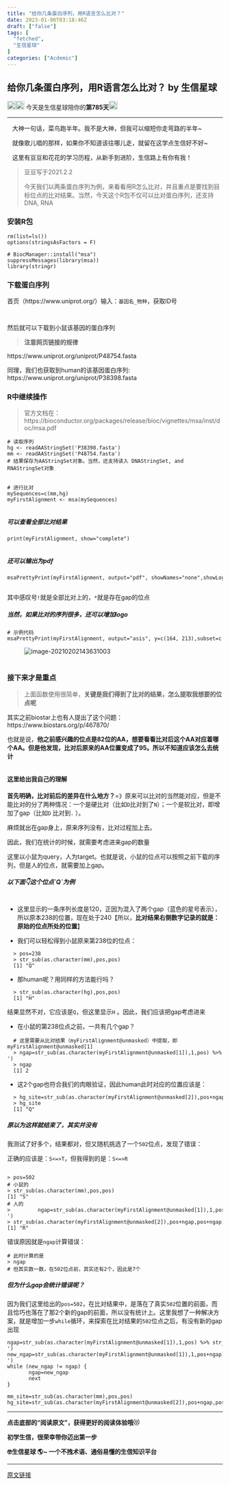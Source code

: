 ```yaml
---
title: "给你几条蛋白序列，用R语言怎么比对？"
date: 2023-01-06T03:18:46Z
draft: ["false"]
tags: [
  "fetched",
  "生信星球"
]
categories: ["Acdemic"]
---
```

给你几条蛋白序列，用R语言怎么比对？ by 生信星球
------
<div><p><img data-ratio="1" data-src="https://mmbiz.qpic.cn/mmbiz_png/8oKPbJgbBHrLfDiavqTPmkMHiaIAkPgmZR9LERh1l5td8g2LicMYNcCHjh1ibIxqJys9neR8ibDH1IAzcxia9jrLP1tw/640?wx_fmt=png" data-type="png" data-w="20" width="20px" src="https://mmbiz.qpic.cn/mmbiz_png/8oKPbJgbBHrLfDiavqTPmkMHiaIAkPgmZR9LERh1l5td8g2LicMYNcCHjh1ibIxqJys9neR8ibDH1IAzcxia9jrLP1tw/640?wx_fmt=png"><img data-ratio="1" data-src="https://mmbiz.qpic.cn/mmbiz_png/8oKPbJgbBHrLfDiavqTPmkMHiaIAkPgmZRXmgtHtmB3L1qaPWfQYBIXPXWsv4xSThfiaveuJxFcribXCVia6S1Q5OWw/640?wx_fmt=png" data-type="png" data-w="20" width="20px" src="https://mmbiz.qpic.cn/mmbiz_png/8oKPbJgbBHrLfDiavqTPmkMHiaIAkPgmZRXmgtHtmB3L1qaPWfQYBIXPXWsv4xSThfiaveuJxFcribXCVia6S1Q5OWw/640?wx_fmt=png"><span> 今天是生信星球陪你的<span><strong>第785天</strong></span></span><img data-ratio="1" data-src="https://mmbiz.qpic.cn/mmbiz_png/8oKPbJgbBHrLfDiavqTPmkMHiaIAkPgmZR9LERh1l5td8g2LicMYNcCHjh1ibIxqJys9neR8ibDH1IAzcxia9jrLP1tw/640?wx_fmt=png" data-type="png" data-w="20" width="20px" src="https://mmbiz.qpic.cn/mmbiz_png/8oKPbJgbBHrLfDiavqTPmkMHiaIAkPgmZR9LERh1l5td8g2LicMYNcCHjh1ibIxqJys9neR8ibDH1IAzcxia9jrLP1tw/640?wx_fmt=png"><br></p><hr><p><span><span>   </span><span>大神一句话，菜鸟跑半年。我不是大神，但我可以缩短你走弯路的半年~</span></span></p><p><span><span>   就像歌儿唱的那样，如果你不知道该往哪儿走，就留在这学点生信好不好~</span></span></p><p><span>   这里有豆豆和花花的学习历程，从新手到进阶，生信路上有你有我！</span></p><section><blockquote><span>豆豆写于2021.2.2</span><p>今天我们以两条蛋白序列为例，来看看用R怎么比对，并且重点是要找到目标位点的比对结果。当然，今天这个R包不仅可以比对蛋白序列，还支持DNA, RNA</p></blockquote><h3><span>安装R包</span></h3><pre><code>rm(list=ls())<br>options(stringsAsFactors = <span>F</span>)<br><br><span># BiocManager::install("msa") </span><br>suppressMessages(<span>library</span>(msa))<br><span>library</span>(stringr)<br></code></pre><h3><span>下载蛋白序列</span></h3><p>首页（https://www.uniprot.org/）输入：<code>基因名_物种</code>，获取ID号</p><figure><img data-ratio="0.5193798449612403" data-src="https://mmbiz.qpic.cn/mmbiz_png/8oKPbJgbBHpPLbOsKsuicHpTicT99modBxF4Yf42nWomTIL12SdQveyQP9TmI6g1jfkp52icjDAK1NYCEAePXwXwQ/640?wx_fmt=png" data-type="png" data-w="1548" title="" src="https://mmbiz.qpic.cn/mmbiz_png/8oKPbJgbBHpPLbOsKsuicHpTicT99modBxF4Yf42nWomTIL12SdQveyQP9TmI6g1jfkp52icjDAK1NYCEAePXwXwQ/640?wx_fmt=png"></figure><figure><img data-ratio="0.5386702849389416" data-src="https://mmbiz.qpic.cn/mmbiz_png/8oKPbJgbBHpPLbOsKsuicHpTicT99modBxggbObIboUcvhT3Qu5HsicbeWDcdS08Gh2qmYmf2PrfWyC5KbbtzNcqA/640?wx_fmt=png" data-type="png" data-w="1474" title="" src="https://mmbiz.qpic.cn/mmbiz_png/8oKPbJgbBHpPLbOsKsuicHpTicT99modBxggbObIboUcvhT3Qu5HsicbeWDcdS08Gh2qmYmf2PrfWyC5KbbtzNcqA/640?wx_fmt=png"></figure><p>然后就可以下载到小鼠该基因的蛋白序列</p><blockquote><p><strong>注意网页链接的规律</strong></p></blockquote><p>https://www.uniprot.org/uniprot/P48754.fasta</p><p>同理，我们也获取到human的该基因蛋白序列: https://www.uniprot.org/uniprot/P38398.fasta</p><h3><span>R中继续操作</span></h3><blockquote><p>官方文档在：<br>https://bioconductor.org/packages/release/bioc/vignettes/msa/inst/doc/msa.pdf</p></blockquote><pre><code><span># 读取序列</span><br>hg &lt;- readAAStringSet(<span>'P38398.fasta'</span>)<br>mm &lt;- readAAStringSet(<span>'P48754.fasta'</span>)<br><span># 结果保存为AAStringSet对象。当然，还支持读入 DNAStringSet, and RNAStringSet对象</span><br></code></pre><figure><img data-ratio="0.0817717206132879" data-src="https://mmbiz.qpic.cn/mmbiz_png/8oKPbJgbBHpPLbOsKsuicHpTicT99modBxxoWLrjDD1lnLt7j4CI82g3dwMyjcumBFEcMnQKsXMKBReRO8cjQXqQ/640?wx_fmt=png" data-type="png" data-w="2348" title="" src="https://mmbiz.qpic.cn/mmbiz_png/8oKPbJgbBHpPLbOsKsuicHpTicT99modBxxoWLrjDD1lnLt7j4CI82g3dwMyjcumBFEcMnQKsXMKBReRO8cjQXqQ/640?wx_fmt=png"></figure><pre><code><span># 进行比对</span><br>mySequences=c(mm,hg)<br>myFirstAlignment &lt;- msa(mySequences)<br></code></pre><figure><img data-ratio="0.21391752577319587" data-src="https://mmbiz.qpic.cn/mmbiz_png/8oKPbJgbBHpPLbOsKsuicHpTicT99modBxpCHeaZbSUGqXibAteltwibHCx1yh0NicaJZlzqHP8jENBdx06Tj9DDLSA/640?wx_fmt=png" data-type="png" data-w="2328" title="" src="https://mmbiz.qpic.cn/mmbiz_png/8oKPbJgbBHpPLbOsKsuicHpTicT99modBxpCHeaZbSUGqXibAteltwibHCx1yh0NicaJZlzqHP8jENBdx06Tj9DDLSA/640?wx_fmt=png"></figure><h5><span>可以查看全部比对结果</span></h5><pre><code>print(myFirstAlignment, show=<span>"complete"</span>)<br></code></pre><figure><img data-ratio="0.6669456066945607" data-src="https://mmbiz.qpic.cn/mmbiz_png/8oKPbJgbBHpPLbOsKsuicHpTicT99modBxjTdzCvxkofibX2YPa55dakLIcuK33APgXX9WmRWBkzVzjiaJANOcEfew/640?wx_fmt=png" data-type="png" data-w="2390" title="" src="https://mmbiz.qpic.cn/mmbiz_png/8oKPbJgbBHpPLbOsKsuicHpTicT99modBxjTdzCvxkofibX2YPa55dakLIcuK33APgXX9WmRWBkzVzjiaJANOcEfew/640?wx_fmt=png"></figure><h5><span>还可以输出为pdf</span></h5><pre><code>msaPrettyPrint(myFirstAlignment, output=<span>"pdf"</span>, showNames=<span>"none"</span>,showLogo=<span>"none"</span>, askForOverwrite=<span>FALSE</span>, verbose=<span>FALSE</span>)<br></code></pre><figure><img data-ratio="0.34466403162055337" data-src="https://mmbiz.qpic.cn/mmbiz_png/8oKPbJgbBHpPLbOsKsuicHpTicT99modBxrciagV7Vr6rjowYJAYyW9gTdc3RBBiayDIPEiakAUcRpoazicWhO0RibrTg/640?wx_fmt=png" data-type="png" data-w="1265" title="" src="https://mmbiz.qpic.cn/mmbiz_png/8oKPbJgbBHpPLbOsKsuicHpTicT99modBxrciagV7Vr6rjowYJAYyW9gTdc3RBBiayDIPEiakAUcRpoazicWhO0RibrTg/640?wx_fmt=png"></figure><p>其中感叹号<code>!</code>就是全部比对上的，<code>*</code>就是存在gap的位点</p><h5><span>当然，如果比对的序列很多，还可以增加logo</span></h5><pre><code><span># 示例代码</span><br>msaPrettyPrint(myFirstAlignment, output=<span>"asis"</span>, y=c(<span>164</span>, <span>213</span>),subset=c(<span>1</span>:<span>6</span>), showNames=<span>"none"</span>, showLogo=<span>"top"</span>,logoColors=<span>"rasmol"</span>, shadingMode=<span>"similar"</span>,showLegend=<span>FALSE</span>, askForOverwrite=<span>FALSE</span>)<br></code></pre><figure><img data-ratio="0.30648769574944074" data-src="https://mmbiz.qpic.cn/mmbiz_png/8oKPbJgbBHpPLbOsKsuicHpTicT99modBxd5wZt3yDuuAAFFJv8iazSv4wBb5PPSeKiboLL5Iicib0iaAIS8iaqPjfXicuw/640?wx_fmt=png" data-type="png" data-w="894" title="image-20210202143631003" src="https://mmbiz.qpic.cn/mmbiz_png/8oKPbJgbBHpPLbOsKsuicHpTicT99modBxd5wZt3yDuuAAFFJv8iazSv4wBb5PPSeKiboLL5Iicib0iaAIS8iaqPjfXicuw/640?wx_fmt=png"><figcaption><br></figcaption></figure><h3><span>接下来才是重点</span></h3><blockquote><p>上面函数使用很简单，<strong>关键是我们得到了比对的结果，怎么提取我想要的位点呢</strong></p></blockquote><p>其实之前biostar上也有人提出了这个问题：https://www.biostars.org/p/467870/</p><p>也就是说，<strong>他之前感兴趣的位点是82位的AA，想要看看比对后这个AA对应着哪个AA。但是他发现，比对后原来的AA位置变成了95。所以不知道应该怎么去统计</strong></p><figure><img data-ratio="0.36220472440944884" data-src="https://mmbiz.qpic.cn/mmbiz_png/8oKPbJgbBHpPLbOsKsuicHpTicT99modBxwCtL4Kly5w0Z9F5tqiaEH5Lz8MVtDgPlicsf0SZ4j2kM7KtLlIa9ccmg/640?wx_fmt=png" data-type="png" data-w="1524" title="" src="https://mmbiz.qpic.cn/mmbiz_png/8oKPbJgbBHpPLbOsKsuicHpTicT99modBxwCtL4Kly5w0Z9F5tqiaEH5Lz8MVtDgPlicsf0SZ4j2kM7KtLlIa9ccmg/640?wx_fmt=png"></figure><h4><span>这里给出我自己的理解</span></h4><p><strong>首先明确，比对前后的差异在什么地方？</strong>=》原来可以比对的当然能对应，但是不能比对的分了两种情况：一个是硬比对（比如<code>D</code>比对到了<code>N</code>）；一个是软比对，即增加了gap（比如<code>D</code> 比对到<code>.</code> ）。</p><p>麻烦就出在gap身上，原来序列没有，比对过程加上去。</p><p>因此，我们在统计的时候，就需要考虑进来gap的数量</p><p>这里以小鼠为query，人为target。也就是说，小鼠的位点可以按照之前下载的序列，但是人的位点，就需要加上gap。</p><h5><span>以下面👇这个位点`Q`为例</span></h5><figure><img data-ratio="0.13511390416339356" data-src="https://mmbiz.qpic.cn/mmbiz_png/8oKPbJgbBHpPLbOsKsuicHpTicT99modBxe0dS5vmicl4iaQD8eYbpG7gv8ynytmSwMrcjkFyRggiaYW50NVBhMiaFuQ/640?wx_fmt=png" data-type="png" data-w="1273" title="" src="https://mmbiz.qpic.cn/mmbiz_png/8oKPbJgbBHpPLbOsKsuicHpTicT99modBxe0dS5vmicl4iaQD8eYbpG7gv8ynytmSwMrcjkFyRggiaYW50NVBhMiaFuQ/640?wx_fmt=png"></figure><ul><li><p>这里显示的一条序列长度是120，正因为混入了两个gap（蓝色的星号表示），所以原本238的位置，现在处于240【所以，<strong>比对结果右侧数字记录的就是：原始的位点所处的位置</strong>】</p></li><li><p>我们可以轻松得到小鼠原来第238位的位点：</p></li></ul><pre><code>  &gt; pos=<span>238</span><br>  &gt; str_sub(as.character(mm),pos,pos)<br>  [<span>1</span>] <span>"Q"</span><br></code></pre><ul><li><p><span>那human呢？用同样的方法能行吗？</span></p></li></ul><pre><code>  &gt; str_sub(as.character(hg),pos,pos)<br>  [<span>1</span>] <span>"H"</span><br></code></pre><p>结果显然不对，它应该是<code>Q</code>，但这里显示<code>H</code> 。因此，我们应该把gap考虑进来</p><ul><li><p><span>在小鼠的第238位点之前，一共有几个gap？</span></p></li></ul><pre><code>  <span># 这里需要从比对结果（myFirstAlignment@unmasked）中提取，即myFirstAlignment@unmasked[1]</span><br>  &gt; ngap=str_sub(as.character(myFirstAlignment@unmasked[<span>1</span>]),<span>1</span>,pos) %&gt;% str_count(<span>'-'</span>)<br>  &gt; ngap<br>  [<span>1</span>] <span>2</span><br></code></pre><ul><li><p><span>这2个gap也符合我们的肉眼验证，因此human此时对应的位置应该是：</span></p></li></ul><pre><code>  &gt; hg_site=str_sub(as.character(myFirstAlignment@unmasked[<span>2</span>]),<span>pos</span>+ngap,<span>pos</span>+ngap)<br>  &gt; hg_site<br>  [<span>1</span>] <span>"Q"</span><br></code></pre><h5><span>原以为这样就结束了，其实并没有</span></h5><p>我测试了好多个，结果都对，但又随机挑选了一个<code>502</code>位点，发现了错误：</p><p>正确的应该是：<code>S&lt;=&gt;T</code>，但我得到的是：<code>S&lt;=&gt;R</code></p><figure><img data-ratio="0.06347962382445141" data-src="https://mmbiz.qpic.cn/mmbiz_png/8oKPbJgbBHpPLbOsKsuicHpTicT99modBxkwnxEgXB3Fe3Oib394KQibS0dfKIXvVPf9mU1ycBH4kiaDan9gmOt0wibw/640?wx_fmt=png" data-type="png" data-w="1276" title="" src="https://mmbiz.qpic.cn/mmbiz_png/8oKPbJgbBHpPLbOsKsuicHpTicT99modBxkwnxEgXB3Fe3Oib394KQibS0dfKIXvVPf9mU1ycBH4kiaDan9gmOt0wibw/640?wx_fmt=png"></figure><pre><code>&gt; pos=<span>502</span><br><span># 小鼠的</span><br>&gt; str_sub(as.character(mm),pos,pos)<br>[<span>1</span>] <span>"S"</span><br><span># 人的</span><br>&gt;         ngap=str_sub(as.character(myFirstAlignment@unmasked[<span>1</span>]),<span>1</span>,pos+ngap)%&gt;% str_count(<span>'-'</span>)<br>&gt; str_sub(as.character(myFirstAlignment@unmasked[<span>2</span>]),pos+ngap,pos+ngap)<br>[<span>1</span>] <span>"R"</span><br></code></pre><p>错误原因就是<code>ngap</code>计算错误：</p><pre><code><span># 此时计算的是</span><br>&gt; ngap<br><span># 但其实数一数，在502位点前，其实还有2个，因此是7个</span><br></code></pre><h5><span>但为什么gap会统计错误呢？</span></h5><p>因为我们这里给出的<code>pos=502</code>，在比对结果中，是落在了真实<code>502</code>位置的前面，而且恰巧也落在了那2个新的gap的前面，所以没有统计上。这里我想了一种解决方案，就是增加一步<code>while</code>循环，来探索在比对结果的<code>502</code>位点之后，有没有新的gap出现</p><pre><code>ngap=str_sub(as.character(myFirstAlignment@unmasked[<span>1</span>]),<span>1</span>,pos) %&gt;% str_count(<span>'-'</span>)<br>new_ngap=str_sub(as.character(myFirstAlignment@unmasked[<span>1</span>]),<span>1</span>,pos+ngap) %&gt;% str_count(<span>'-'</span>)<br><span>while</span> (new_ngap != ngap) {<br>       ngap=new_ngap<br>       <span>next</span><br>}<br><br>mm_site=str_sub(as.character(mm),pos,pos)<br>hg_site=str_sub(as.character(myFirstAlignment@unmasked[<span>2</span>]),pos+ngap,pos+ngap)<br></code></pre></section><p><span></span></p><section><hr></section><p><strong><span>点击底部的“阅读原文”，获得更好的阅读体验哦</span></strong><span>😻</span></p><p><span><strong><span>初学生信，很荣幸带你迈出第一步</span></strong></span><br></p><p><span><strong>🤓</strong></span><strong><span>生信星球 </span></strong><span><strong>🌎</strong></span><span><span><strong>~ </strong></span><strong><span>一个不拽术语、通俗易懂的生信知识平台</span></strong></span><span></span></p></div>  
<hr>
<a href="https://mp.weixin.qq.com/s/7wu7NjFgqzeg-1WEDvHJ2A",target="_blank" rel="noopener noreferrer">原文链接</a>
